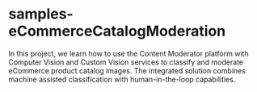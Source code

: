 # samples-eCommerceCatalogModeration

In this project, we learn how to use the Content Moderator platform with Computer Vision and Custom Vision services to classify and moderate eCommerce product catalog images. The integrated solution combines machine assisted classification with human-in-the-loop capabilities.
